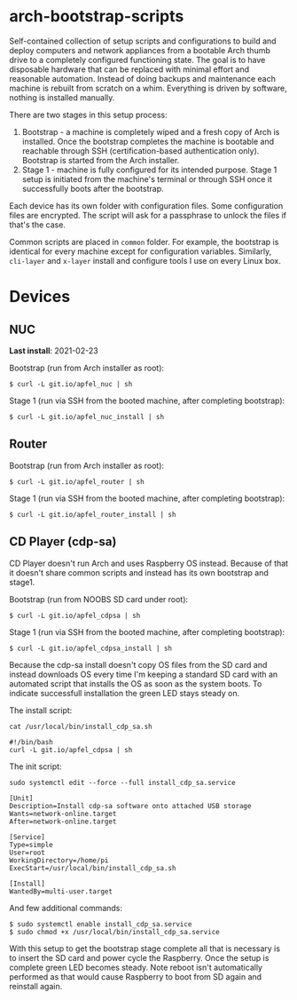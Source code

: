 # arch-bootstrap-scripts

Self-contained collection of setup scripts and configurations to build and deploy computers and network appliances from a bootable Arch thumb drive to a completely configured functioning state. The goal is to have disposable hardware that can be replaced with minimal effort and reasonable automation. Instead of doing backups and maintenance each machine is rebuilt from scratch on a whim. Everything is driven by software, nothing is installed manually.

There are two stages in this setup process:

 1. Bootstrap - a machine is completely wiped and a fresh copy of Arch is installed. Once the bootstrap completes the machine is bootable and reachable through SSH (certification-based authentication only). Bootstrap is started from the Arch installer.
 2. Stage 1 - machine is fully configured for its intended purpose. Stage 1 setup is initiated from the machine's terminal or through SSH once it successfully boots after the bootstrap.

Each device has its own folder with configuration files. Some configuration files are encrypted. The script will ask for a passphrase to unlock the files if that's the case.

Common scripts are placed in `common` folder. For example, the bootstrap is identical for every machine except for configuration variables. Similarly, `cli-layer` and `x-layer` install and configure tools I use on every Linux box.

# Devices

## NUC

**Last install**: 2021-02-23

Bootstrap (run from Arch installer as root):
```
$ curl -L git.io/apfel_nuc | sh
```

Stage 1 (run via SSH from the booted machine, after completing bootstrap):
```
$ curl -L git.io/apfel_nuc_install | sh
```

## Router

Bootstrap (run from Arch installer as root):
```
$ curl -L git.io/apfel_router | sh
```

Stage 1 (run via SSH from the booted machine, after completing bootstrap):
```
$ curl -L git.io/apfel_router_install | sh
```

## CD Player (cdp-sa)

CD Player doesn't run Arch and uses Raspberry OS instead. Because of that it doesn't share common scripts and instead has its own bootstrap and stage1.

Bootstrap (run from NOOBS SD card under root):
```
$ curl -L git.io/apfel_cdpsa | sh
```

Stage 1 (run via SSH from the booted machine, after completing bootstrap):
```
$ curl -L git.io/apfel_cdpsa_install | sh
```

Because the cdp-sa install doesn't copy OS files from the SD card and instead downloads OS every time I'm keeping a standard SD card with an automated script that installs the OS as soon as the system boots. To indicate successfull installation the green LED stays steady on.

The install script:
```
cat /usr/local/bin/install_cdp_sa.sh

#!/bin/bash
curl -L git.io/apfel_cdpsa | sh
```

The init script:
```
sudo systemctl edit --force --full install_cdp_sa.service

[Unit]
Description=Install cdp-sa software onto attached USB storage
Wants=network-online.target
After=network-online.target

[Service]
Type=simple
User=root
WorkingDirectory=/home/pi
ExecStart=/usr/local/bin/install_cdp_sa.sh

[Install]
WantedBy=multi-user.target
```

And few additional commands:
```
$ sudo systemctl enable install_cdp_sa.service
$ sudo chmod +x /usr/local/bin/install_cdp_sa.service
```

With this setup to get the bootstrap stage complete all that is necessary is to insert the SD card and power cycle the Raspberry. Once the setup is complete green LED becomes steady. Note reboot isn't automatically performed as that would cause Raspberry to boot from SD again and reinstall again.
